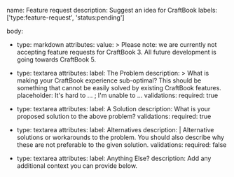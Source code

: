 name: Feature request
description: Suggest an idea for CraftBook
labels: ['type:feature-request', 'status:pending']

body:
- type: markdown
  attributes:
  value: >
  Please note: we are currently not accepting feature requests for CraftBook 3. All future development is going towards CraftBook 5.

- type: textarea
  attributes:
  label: The Problem
  description: >
  What is making your CraftBook experience sub-optimal? This should be something that
  cannot be easily solved by existing CraftBook features.
  placeholder: It's hard to ... ; I'm unable to ...
  validations:
  required: true

- type: textarea
  attributes:
  label: A Solution
  description: What is your proposed solution to the above problem?
  validations:
  required: true

- type: textarea
  attributes:
  label: Alternatives
  description: |
  Alternative solutions or workarounds to the problem.
  You should also describe why these are not preferable to the given solution.
  validations:
  required: false

- type: textarea
  attributes:
  label: Anything Else?
  description: Add any additional context you can provide below.